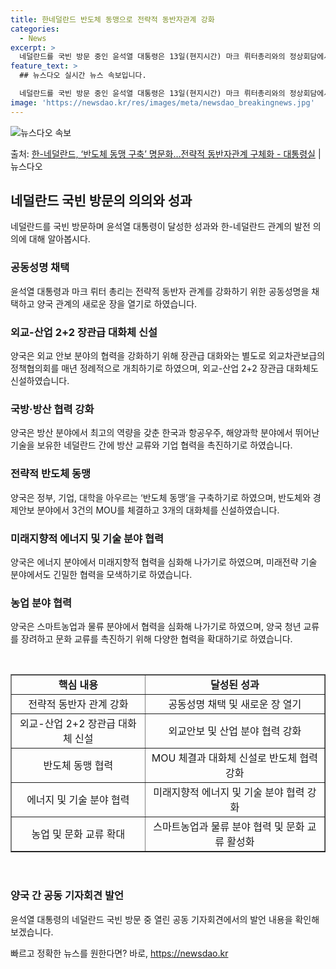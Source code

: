 ```yaml
---
title: 한네덜란드 반도체 동맹으로 전략적 동반자관계 강화
categories:
  - News
excerpt: >
  네덜란드를 국빈 방문 중인 윤석열 대통령은 13일(현지시간) 마크 뤼터총리와의 정상회담에서 양국 간 전략적 …
feature_text: >
  ## 뉴스다오 실시간 뉴스 속보입니다.

  네덜란드를 국빈 방문 중인 윤석열 대통령은 13일(현지시간) 마크 뤼터총리와의 정상회담에서 양국 간 전략적 …
image: 'https://newsdao.kr/res/images/meta/newsdao_breakingnews.jpg'
---
```


![뉴스다오 속보](https://newsdao.kr/res/images/meta/newsdao_breakingnews.jpg)

<p>출처: <a href="https://newsdao.kr/2800" rel="dofollow">한-네덜란드, ‘반도체 동맹  구축’ 명문화…전략적 동반자관계 구체화 - 대통령실</a> | 뉴스다오</p>

<h2 data-ke-size="size26">네덜란드 국빈 방문의 의의와 성과</h2>
<p data-ke-size="size16">네덜란드를 국빈 방문하며 윤석열 대통령이 달성한 성과와 한-네덜란드 관계의 발전 의의에 대해 알아봅시다.</p>

<h3><b>공동성명 채택</b></h3>
<p data-ke-size="size16">윤석열 대통령과 마크 뤼터 총리는 전략적 동반자 관계를 강화하기 위한 공동성명을 채택하고 양국 관계의 새로운 장을 열기로 하였습니다.</p>

<h3><b>외교-산업 2+2 장관급 대화체 신설</b></h3>
<p data-ke-size="size16">양국은 외교 안보 분야의 협력을 강화하기 위해 장관급 대화와는 별도로 외교차관보급의 정책협의회를 매년 정례적으로 개최하기로 하였으며, 외교-산업 2+2 장관급 대화체도 신설하였습니다.</p>

<h3><b>국방·방산 협력 강화</b></h3>
<p data-ke-size="size16">양국은 방산 분야에서 최고의 역량을 갖춘 한국과 항공우주, 해양과학 분야에서 뛰어난 기술을 보유한 네덜란드 간에 방산 교류와 기업 협력을 촉진하기로 하였습니다.</p>

<h3><b>전략적 반도체 동맹</b></h3>
<p data-ke-size="size16">양국은 정부, 기업, 대학을 아우르는 ‘반도체 동맹’을 구축하기로 하였으며, 반도체와 경제안보 분야에서 3건의 MOU를 체결하고 3개의 대화체를 신설하였습니다.</p>

<h3><b>미래지향적 에너지 및 기술 분야 협력</b></h3>
<p data-ke-size="size16">양국은 에너지 분야에서 미래지향적 협력을 심화해 나가기로 하였으며, 미래전략 기술 분야에서도 긴밀한 협력을 모색하기로 하였습니다.</p>

<h3><b>농업 분야 협력</b></h3>
<p data-ke-size="size16">양국은 스마트농업과 물류 분야에서 협력을 심화해 나가기로 하였으며, 양국 청년 교류를 장려하고 문화 교류를 촉진하기 위해 다양한 협력을 확대하기로 하였습니다.</p>

<p data-ke-size="size16">&nbsp;</p>

<table style="width: 100%;" border="1">
<tbody>
<tr>
<td style="text-align: center; height: 17px;"><b>핵심 내용</b></td>
<td style="text-align: center; height: 17px;"><b>달성된 성과</b></td>
</tr>
<tr>
<td style="text-align: center; height: 17px;">전략적 동반자 관계 강화</td>
<td style="text-align: center; height: 17px;">공동성명 채택 및 새로운 장 열기</td>
</tr>
<tr>
<td style="text-align: center; height: 17px;">외교-산업 2+2 장관급 대화체 신설</td>
<td style="text-align: center; height: 17px;">외교안보 및 산업 분야 협력 강화</td>
</tr>
<tr>
<td style="text-align: center; height: 17px;">반도체 동맹 협력</td>
<td style="text-align: center; height: 17px;">MOU 체결과 대화체 신설로 반도체 협력 강화</td>
</tr>
<tr>
<td style="text-align: center; height: 17px;">에너지 및 기술 분야 협력</td>
<td style="text-align: center; height: 17px;">미래지향적 에너지 및 기술 분야 협력 강화</td>
</tr>
<tr>
<td style="text-align: center; height: 17px;">농업 및 문화 교류 확대</td>
<td style="text-align: center; height: 17px;">스마트농업과 물류 분야 협력 및 문화 교류 활성화</td>
</tr>
</tbody>
</table>

<p data-ke-size="size16">&nbsp;</p>

<h3><b>양국 간 공동 기자회견 발언</b></h3>
<p data-ke-size="size16">윤석열 대통령의 네덜란드 국빈 방문 중 열린 공동 기자회견에서의 발언 내용을 확인해보겠습니다.</p> 

빠르고 정확한 뉴스를 원한다면? 바로, <a href="https://newsdao.kr" rel="dofollow">https://newsdao.kr</a>


    

